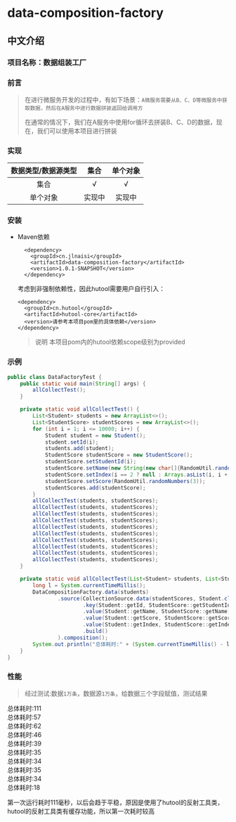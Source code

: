 # data-composition-factory

## 中文介绍

### 项目名称：数据组装工厂

### 前言

> 在进行微服务开发的过程中，有如下场景：`A微服务需要从B、C、D等微服务中获取数据，然后在A服务中进行数据拼装返回给调用方`</br>
>
> 在通常的情况下，我们在A服务中使用for循环去拼装B、C、D的数据，现在，我们可以使用本项目进行拼装

### 实现

| 数据类型/数据源类型 | 集合  | 单个对象 | 
|:----------:|:---:|:----:|
|     集合     |  √  |  √   |
|    单个对象    | 实现中 | 实现中  | 

### 安装

- Maven依赖
  ```maven
    <dependency>
      <groupId>cn.jlnaisi</groupId>
      <artifactId>data-composition-factory</artifactId>
      <version>1.0.1-SNAPSHOT</version>
    </dependency>
    ```
  考虑到非强制依赖性，因此hutool需要用户自行引入：
  ```maven
  <dependency>
    <groupId>cn.hutool</groupId>
    <artifactId>hutool-core</artifactId>
    <version>请参考本项目pom里的具体依赖</version>
  </dependency>
  ```
  > 说明 本项目pom内的hutool依赖scope级别为provided

### 示例

```java
public class DataFactoryTest {
    public static void main(String[] args) {
        allCollectTest();
    }

    private static void allCollectTest() {
        List<Student> students = new ArrayList<>();
        List<StudentScore> studentScores = new ArrayList<>();
        for (int i = 1; i <= 10000; i++) {
            Student student = new Student();
            student.setId(i);
            students.add(student);
            StudentScore studentScore = new StudentScore();
            studentScore.setStudentId(i);
            studentScore.setName(new String(new char[]{RandomUtil.randomChinese(), RandomUtil.randomChinese(), RandomUtil.randomChinese()}));
            studentScore.setIndex(i == 2 ? null : Arrays.asList(i, i + 1));
            studentScore.setScore(RandomUtil.randomNumbers(3));
            studentScores.add(studentScore);
        }
        allCollectTest(students, studentScores);
        allCollectTest(students, studentScores);
        allCollectTest(students, studentScores);
        allCollectTest(students, studentScores);
        allCollectTest(students, studentScores);
        allCollectTest(students, studentScores);
        allCollectTest(students, studentScores);
        allCollectTest(students, studentScores);
        allCollectTest(students, studentScores);
        allCollectTest(students, studentScores);
    }

    private static void allCollectTest(List<Student> students, List<StudentScore> studentScores) {
        long l = System.currentTimeMillis();
        DataCompositionFactory.data(students)
                .source(CollectionSource.data(studentScores, Student.class)
                        .key(Student::getId, StudentScore::getStudentId)
                        .value(Student::getName, StudentScore::getName)
                        .value(Student::getScore, StudentScore::getScore)
                        .value(Student::getIndex, StudentScore::getIndex)
                        .build()
                ).composition();
        System.out.println("总体耗时:" + (System.currentTimeMillis() - l));
    }
}
```

### 性能

> 经过测试:数据`1万条`，数据源`1万条`，给数据三个字段赋值，测试结果

总体耗时:111<br>
总体耗时:57<br>
总体耗时:62<br>
总体耗时:46<br>
总体耗时:39<br>
总体耗时:35<br>
总体耗时:34<br>
总体耗时:35<br>
总体耗时:34<br>
总体耗时:18<br>

第一次运行耗时111毫秒，以后会趋于平稳，原因是使用了hutool的反射工具类，hutool的反射工具类有缓存功能，所以第一次耗时较高